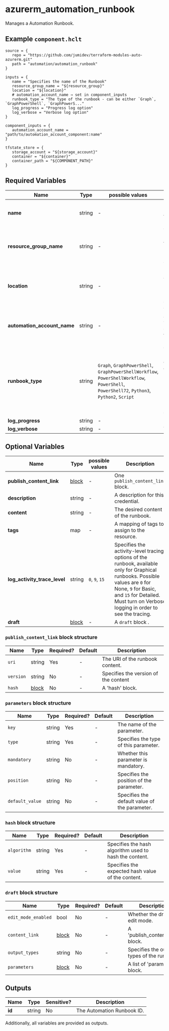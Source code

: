 # azurerm_automation_runbook

Manages a Automation Runbook.

## Example `component.hclt`

```hcl
source = {
   repo = "https://github.com/jumidev/terraform-modules-auto-azurerm.git"   
   path = "automation/automation_runbook"   
}

inputs = {
   name = "Specifies the name of the Runbook"   
   resource_group_name = "${resource_group}"   
   location = "${location}"   
   # automation_account_name → set in component_inputs
   runbook_type = "The type of the runbook - can be either `Graph`, `GraphPowerShell`, `GraphPowerS..."   
   log_progress = "Progress log option"   
   log_verbose = "Verbose log option"   
}

component_inputs = {
   automation_account_name = "path/to/automation_account_component:name"   
}

tfstate_store = {
   storage_account = "${storage_account}"   
   container = "${container}"   
   container_path = "${COMPONENT_PATH}"   
}

```

## Required Variables

| Name | Type |  possible values |  Description |
| ---- | --------- |  ----------- | ----------- |
| **name** | string |  -  |  Specifies the name of the Runbook. Changing this forces a new resource to be created. | 
| **resource_group_name** | string |  -  |  The name of the resource group in which the Runbook is created. Changing this forces a new resource to be created. | 
| **location** | string |  -  |  Specifies the supported Azure location where the resource exists. Changing this forces a new resource to be created. | 
| **automation_account_name** | string |  -  |  The name of the automation account in which the Runbook is created. Changing this forces a new resource to be created. | 
| **runbook_type** | string |  `Graph`, `GraphPowerShell`, `GraphPowerShellWorkflow`, `PowerShellWorkflow`, `PowerShell`, `PowerShell72`, `Python3`, `Python2`, `Script`  |  The type of the runbook - can be either `Graph`, `GraphPowerShell`, `GraphPowerShellWorkflow`, `PowerShellWorkflow`, `PowerShell`, `PowerShell72`, `Python3`, `Python2` or `Script`. Changing this forces a new resource to be created. | 
| **log_progress** | string |  -  |  Progress log option. | 
| **log_verbose** | string |  -  |  Verbose log option. | 

## Optional Variables

| Name | Type |  possible values |  Description |
| ---- | --------- |  ----------- | ----------- |
| **publish_content_link** | [block](#publish_content_link-block-structure) |  -  |  One `publish_content_link` block. | 
| **description** | string |  -  |  A description for this credential. | 
| **content** | string |  -  |  The desired content of the runbook. | 
| **tags** | map |  -  |  A mapping of tags to assign to the resource. | 
| **log_activity_trace_level** | string |  `0`, `9`, `15`  |  Specifies the activity-level tracing options of the runbook, available only for Graphical runbooks. Possible values are `0` for None, `9` for Basic, and `15` for Detailed. Must turn on Verbose logging in order to see the tracing. | 
| **draft** | [block](#draft-block-structure) |  -  |  A `draft` block . | 

### `publish_content_link` block structure

| Name | Type | Required? | Default | Description |
| ---- | ---- | --------- | ------- | ----------- |
| `uri` | string | Yes | - | The URI of the runbook content. |
| `version` | string | No | - | Specifies the version of the content |
| `hash` | [block](#hash-block-structure) | No | - | A 'hash' block. |

### `parameters` block structure

| Name | Type | Required? | Default | Description |
| ---- | ---- | --------- | ------- | ----------- |
| `key` | string | Yes | - | The name of the parameter. |
| `type` | string | Yes | - | Specifies the type of this parameter. |
| `mandatory` | string | No | - | Whether this parameter is mandatory. |
| `position` | string | No | - | Specifies the position of the parameter. |
| `default_value` | string | No | - | Specifies the default value of the parameter. |

### `hash` block structure

| Name | Type | Required? | Default | Description |
| ---- | ---- | --------- | ------- | ----------- |
| `algorithm` | string | Yes | - | Specifies the hash algorithm used to hash the content. |
| `value` | string | Yes | - | Specifies the expected hash value of the content. |

### `draft` block structure

| Name | Type | Required? | Default | Description |
| ---- | ---- | --------- | ------- | ----------- |
| `edit_mode_enabled` | bool | No | - | Whether the draft in edit mode. |
| `content_link` | [block](#publish_content_link-block-structure) | No | - | A 'publish_content_link' block. |
| `output_types` | string | No | - | Specifies the output types of the runbook. |
| `parameters` | [block](#parameters-block-structure) | No | - | A list of 'parameters' block. |



## Outputs

| Name | Type | Sensitive? | Description |
| ---- | ---- | --------- | --------- |
| **id** | string | No  | The Automation Runbook ID. | 

Additionally, all variables are provided as outputs.
